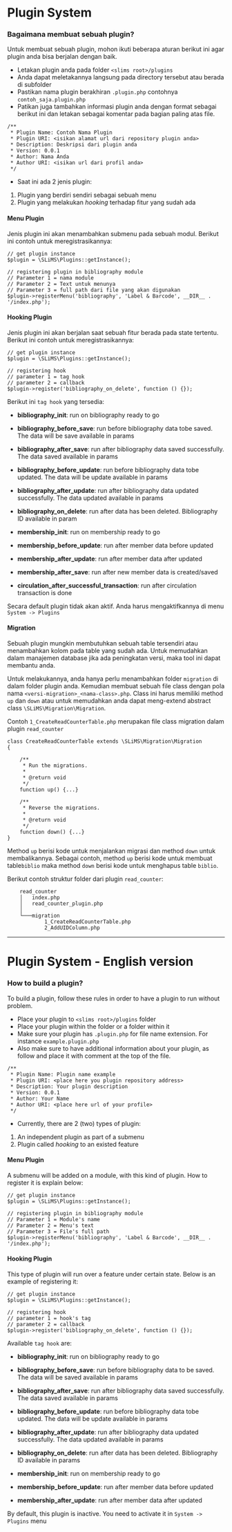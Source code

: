 # Plugin System

### Bagaimana membuat sebuah plugin?
Untuk membuat sebuah plugin, mohon ikuti beberapa aturan berikut ini agar plugin anda bisa berjalan dengan baik.

- Letakan plugin anda pada folder `<slims root>/plugins`
- Anda dapat meletakannya langsung pada directory tersebut atau berada di subfolder
- Pastikan nama plugin berakhiran `.plugin.php` contohnya `contoh_saja.plugin.php`
- Patikan juga tambahkan informasi plugin anda dengan format sebagai berikut ini dan letakan sebagai komentar pada bagian paling atas file.
```
/**
 * Plugin Name: Contoh Nama Plugin
 * Plugin URI: <isikan alamat url dari repository plugin anda>
 * Description: Deskripsi dari plugin anda
 * Version: 0.0.1
 * Author: Nama Anda
 * Author URI: <isikan url dari profil anda>
 */
```
- Saat ini ada 2 jenis plugin:
1. Plugin yang berdiri sendiri sebagai sebuah menu
2. Plugin yang melakukan _hooking_ terhadap fitur yang sudah ada

#### Menu Plugin
Jenis plugin ini akan menambahkan submenu pada sebuah modul.
Berikut ini contoh untuk meregistrasikannya:

```
// get plugin instance
$plugin = \SLiMS\Plugins::getInstance();

// registering plugin in bibliography module
// Parameter 1 = nama module
// Parameter 2 = Text untuk menunya
// Parameter 3 = full path dari file yang akan digunakan
$plugin->registerMenu('bibliography', 'Label & Barcode', __DIR__ . '/index.php');
```

#### Hooking Plugin
Jenis plugin ini akan berjalan saat sebuah fitur berada pada state tertentu.
Berikut ini contoh untuk meregistrasikannya:
```
// get plugin instance
$plugin = \SLiMS\Plugins::getInstance();

// registering hook
// parameter 1 = tag hook
// parameter 2 = callback
$plugin->register('bibliography_on_delete', function () {});
```
Berikut ini `tag hook` yang tersedia:

- **bibliography_init**: run on bibliography ready to go
- **bibliography_before_save**: run before bibliography data tobe saved. The data will be save available in params
- **bibliography_after_save**: run after bibliography data saved successfully. The data saved available in params
- **bibliography_before_update**: run before bibliography data tobe updated. The data will be update available in params
- **bibliography_after_update**: run after bibliography data updated successfully. The data updated available in params
- **bibliography_on_delete**: run after data has been deleted. Bibliography ID available in param

- **membership_init**: run on membership ready to go
- **membership_before_update**: run after member data before updated
- **membership_after_update**: run after member data after updated
- **membership_after_save**: run after new member data is created/saved

- **circulation_after_successful_transaction**: run after circulation transaction is done

Secara default plugin tidak akan aktif. Anda harus mengaktifkannya di menu `System -> Plugins`

#### Migration
Sebuah plugin mungkin membutuhkan sebuah table tersendiri atau menambahkan kolom pada table yang sudah ada.
Untuk memudahkan dalam manajemen database jika ada peningkatan versi, maka tool ini dapat membantu anda.

Untuk melakukannya, anda hanya perlu menambahkan folder `migration` di dalam folder plugin anda.
Kemudian membuat sebuah file class dengan pola nama `<versi-migration>_<nama-class>.php`. 
Class ini harus memiliki method `up` dan `down` atau untuk memudahkan anda dapat meng-extend abstract class `\SLiMS\Migration\Migration`.

Contoh `1_CreateReadCounterTable.php` merupakan file class migration dalam plugin `read_counter`
```
class CreateReadCounterTable extends \SLiMS\Migration\Migration
{

    /**
     * Run the migrations.
     *
     * @return void
     */
    function up() {...}

    /**
     * Reverse the migrations.
     *
     * @return void
     */
    function down() {...}
}
```

Method `up` berisi kode untuk menjalankan migrasi dan method `down` untuk membalikannya. Sebagai contoh, method `up` berisi
kode untuk membuat table`biblio` maka method `down` berisi kode untuk menghapus table `biblio`.

Berikut contoh struktur folder dari plugin `read_counter`:
```
    read_counter
    │   index.php
    │   read_counter_plugin.php
    │
    └───migration
            1_CreateReadCounterTable.php
            2_AddUIDColumn.php

```

-----------

# Plugin System - English version

### How to build a plugin?
To build a plugin, follow these rules in order to have a plugin to run without problem.

- Place your plugin to `<slims root>/plugins` folder
- Place your plugin within the folder or a folder within it
- Make sure your plugin has `.plugin.php` for file name extension. For instance `example.plugin.php`
- Also make sure to have additional information about your plugin, as follow and place it with comment at the top of the file.
```
/**
 * Plugin Name: Plugin name example
 * Plugin URI: <place here you plugin repository address>
 * Description: Your plugin description
 * Version: 0.0.1
 * Author: Your Name
 * Author URI: <place here url of your profile>
 */
```
- Currently, there are 2 (two) types of plugin:
1. An independent plugin as part of a submenu
2. Plugin called _hooking_ to an existed feature

#### Menu Plugin
A submenu will be added on a module, with this kind of plugin.
How to register it is explain below:

```
// get plugin instance
$plugin = \SLiMS\Plugins::getInstance();

// registering plugin in bibliography module
// Parameter 1 = Module's name
// Parameter 2 = Menu's text
// Parameter 3 = File's full path
$plugin->registerMenu('bibliography', 'Label & Barcode', __DIR__ . '/index.php');
```

#### Hooking Plugin
This type of plugin will run over a feature under certain state.
Below is an example of registering it:
```
// get plugin instance
$plugin = \SLiMS\Plugins::getInstance();

// registering hook
// parameter 1 = hook's tag
// parameter 2 = callback
$plugin->register('bibliography_on_delete', function () {});
```
Available `tag hook` are:

- **bibliography_init**: run on bibliography ready to go
- **bibliography_before_save**: run before bibliography data to be saved. The data will be saved available in params
- **bibliography_after_save**: run after bibliography data saved successfully. The data saved available in params
- **bibliography_before_update**: run before bibliography data tobe updated. The data will be update available in params
- **bibliography_after_update**: run after bibliography data updated successfully. The data updated available in params
- **bibliography_on_delete**: run after data has been deleted. Bibliography ID available in params

- **membership_init**: run on membership ready to go
- **membership_before_update**: run after member data before updated
- **membership_after_update**: run after member data after updated

By default, this plugin is inactive. You need to activate it in `System -> Plugins` menu